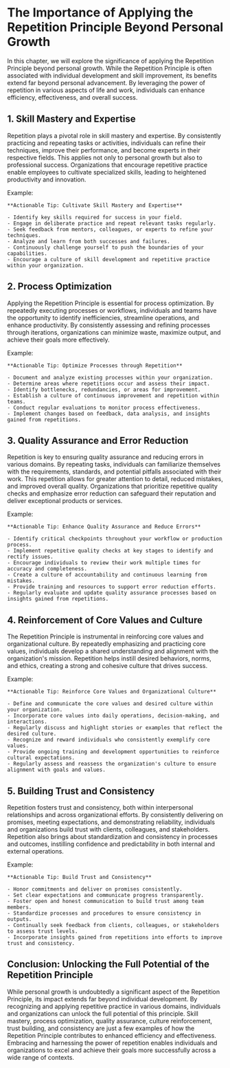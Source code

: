The Importance of Applying the Repetition Principle Beyond Personal Growth
=====================================================================================

In this chapter, we will explore the significance of applying the Repetition Principle beyond personal growth. While the Repetition Principle is often associated with individual development and skill improvement, its benefits extend far beyond personal advancement. By leveraging the power of repetition in various aspects of life and work, individuals can enhance efficiency, effectiveness, and overall success.

**1. Skill Mastery and Expertise**
----------------------------------

Repetition plays a pivotal role in skill mastery and expertise. By consistently practicing and repeating tasks or activities, individuals can refine their techniques, improve their performance, and become experts in their respective fields. This applies not only to personal growth but also to professional success. Organizations that encourage repetitive practice enable employees to cultivate specialized skills, leading to heightened productivity and innovation.

Example:

    **Actionable Tip: Cultivate Skill Mastery and Expertise**

    - Identify key skills required for success in your field.
    - Engage in deliberate practice and repeat relevant tasks regularly.
    - Seek feedback from mentors, colleagues, or experts to refine your techniques.
    - Analyze and learn from both successes and failures.
    - Continuously challenge yourself to push the boundaries of your capabilities.
    - Encourage a culture of skill development and repetitive practice within your organization.

**2. Process Optimization**
---------------------------

Applying the Repetition Principle is essential for process optimization. By repeatedly executing processes or workflows, individuals and teams have the opportunity to identify inefficiencies, streamline operations, and enhance productivity. By consistently assessing and refining processes through iterations, organizations can minimize waste, maximize output, and achieve their goals more effectively.

Example:

    **Actionable Tip: Optimize Processes through Repetition**

    - Document and analyze existing processes within your organization.
    - Determine areas where repetitions occur and assess their impact.
    - Identify bottlenecks, redundancies, or areas for improvement.
    - Establish a culture of continuous improvement and repetition within teams.
    - Conduct regular evaluations to monitor process effectiveness.
    - Implement changes based on feedback, data analysis, and insights gained from repetitions.

**3. Quality Assurance and Error Reduction**
--------------------------------------------

Repetition is key to ensuring quality assurance and reducing errors in various domains. By repeating tasks, individuals can familiarize themselves with the requirements, standards, and potential pitfalls associated with their work. This repetition allows for greater attention to detail, reduced mistakes, and improved overall quality. Organizations that prioritize repetitive quality checks and emphasize error reduction can safeguard their reputation and deliver exceptional products or services.

Example:

    **Actionable Tip: Enhance Quality Assurance and Reduce Errors**

    - Identify critical checkpoints throughout your workflow or production process.
    - Implement repetitive quality checks at key stages to identify and rectify issues.
    - Encourage individuals to review their work multiple times for accuracy and completeness.
    - Create a culture of accountability and continuous learning from mistakes.
    - Provide training and resources to support error reduction efforts.
    - Regularly evaluate and update quality assurance processes based on insights gained from repetitions.

**4. Reinforcement of Core Values and Culture**
-----------------------------------------------

The Repetition Principle is instrumental in reinforcing core values and organizational culture. By repeatedly emphasizing and practicing core values, individuals develop a shared understanding and alignment with the organization's mission. Repetition helps instill desired behaviors, norms, and ethics, creating a strong and cohesive culture that drives success.

Example:

    **Actionable Tip: Reinforce Core Values and Organizational Culture**

    - Define and communicate the core values and desired culture within your organization.
    - Incorporate core values into daily operations, decision-making, and interactions.
    - Regularly discuss and highlight stories or examples that reflect the desired culture.
    - Recognize and reward individuals who consistently exemplify core values.
    - Provide ongoing training and development opportunities to reinforce cultural expectations.
    - Regularly assess and reassess the organization's culture to ensure alignment with goals and values.

**5. Building Trust and Consistency**
-------------------------------------

Repetition fosters trust and consistency, both within interpersonal relationships and across organizational efforts. By consistently delivering on promises, meeting expectations, and demonstrating reliability, individuals and organizations build trust with clients, colleagues, and stakeholders. Repetition also brings about standardization and consistency in processes and outcomes, instilling confidence and predictability in both internal and external operations.

Example:

    **Actionable Tip: Build Trust and Consistency**

    - Honor commitments and deliver on promises consistently.
    - Set clear expectations and communicate progress transparently.
    - Foster open and honest communication to build trust among team members.
    - Standardize processes and procedures to ensure consistency in outputs.
    - Continually seek feedback from clients, colleagues, or stakeholders to assess trust levels.
    - Incorporate insights gained from repetitions into efforts to improve trust and consistency.

**Conclusion: Unlocking the Full Potential of the Repetition Principle**
------------------------------------------------------------------------

While personal growth is undoubtedly a significant aspect of the Repetition Principle, its impact extends far beyond individual development. By recognizing and applying repetitive practice in various domains, individuals and organizations can unlock the full potential of this principle. Skill mastery, process optimization, quality assurance, culture reinforcement, trust building, and consistency are just a few examples of how the Repetition Principle contributes to enhanced efficiency and effectiveness. Embracing and harnessing the power of repetition enables individuals and organizations to excel and achieve their goals more successfully across a wide range of contexts.
